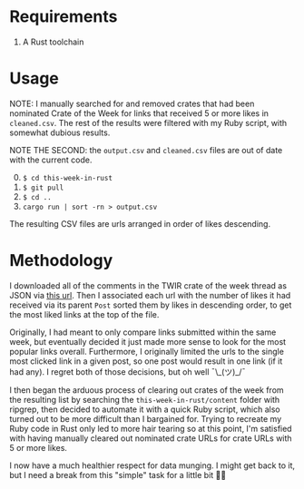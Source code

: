 # Requirements

1. A Rust toolchain

# Usage

NOTE: I manually searched for and removed crates that had been nominated Crate of the Week for links that received 5 or more likes in `cleaned.csv`. The rest of the results were filtered with my Ruby script, with somewhat dubious results.

NOTE THE SECOND: the `output.csv` and `cleaned.csv` files are out of date with the current code.

0. `$ cd this-week-in-rust`
1. `$ git pull`
2. `$ cd ..`
3. `cargo run | sort -rn > output.csv`

The resulting CSV files are urls arranged in order of likes descending.

# Methodology

I downloaded all of the comments in the TWIR crate of the week thread as JSON via [this url][0]. Then I associated each url with the number of likes it had received via its parent `Post` sorted them by likes in descending order, to get the most liked links at the top of the file.

Originally, I had meant to only compare links submitted within the same week, but eventually decided it just made more sense to look for the most popular links overall. Furthermore, I originally limited the urls to the single most clicked link in a given post, so one post would result in one link (if it had any). I regret both of those decisions, but oh well ¯\\\_(ツ)_/¯

I then began the arduous process of clearing out crates of the week from the resulting list by searching the `this-week-in-rust/content` folder with ripgrep, then decided to automate it with a quick Ruby script, which also turned out to be more difficult than I bargained for. Trying to recreate my Ruby code in Rust only led to more hair tearing so at this point, I'm satisfied with having manually cleared out nominated crate URLs for crate URLs with 5 or more likes.

I now have a much healthier respect for data munging. I might get back to it, but I need a break from this "simple" task for a little bit 😵‍💫

[0]: "https://users.rust-lang.org/t/crate-of-the-week/2704.json?print=true"
